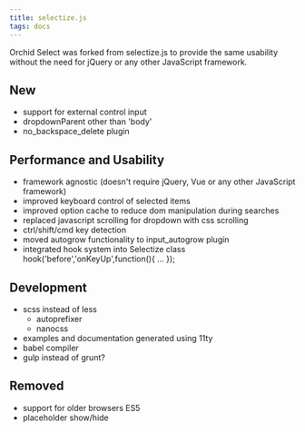 ```yaml
---
title: selectize.js
tags: docs
---
```


Orchid Select was forked from selectize.js to provide the same usability without the need for jQuery or any other JavaScript framework.


## New
- support for external control input
- dropdownParent other than 'body'
- no_backspace_delete plugin

## Performance and Usability
- framework agnostic (doesn't require jQuery, Vue or any other JavaScript framework)
- improved keyboard control of selected items
- improved option cache to reduce dom manipulation during searches
- replaced javascript scrolling for dropdown with css scrolling
- ctrl/shift/cmd key detection
- moved autogrow functionality to input_autogrow plugin
- integrated hook system into Selectize class hook('before','onKeyUp',function(){ ... });

## Development
- scss instead of less
	- autoprefixer
	- nanocss
- examples and documentation generated using 11ty
- babel compiler
- gulp instead of grunt?

## Removed
- support for older browsers ES5
- placeholder show/hide
